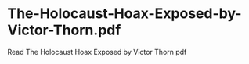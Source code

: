 # The-Holocaust-Hoax-Exposed-by-Victor-Thorn.pdf
Read The Holocaust Hoax Exposed by Victor Thorn pdf
